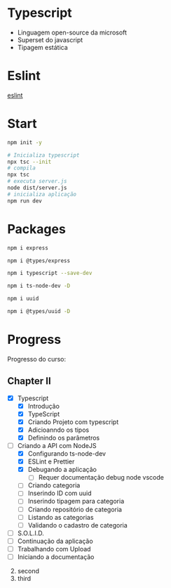 # Typescript 
- Linguagem open-source da microsoft
- Superset do javascript
- Tipagem estática

# Eslint
[eslint](https://www.notion.so/ESLint-e-Prettier-Trilha-Node-js-d3f3ef576e7f45dfbbde5c25fa662779#eaf6e8bdcabc4d809cdae302e29750da)

# Start

```sh 
npm init -y 

# Inicializa typescript
npx tsc --init
# compila
npx tsc 
# executa server.js
node dist/server.js
# inicializa aplicação
npm run dev
```

# Packages

```sh 
npm i express

npm i @types/express

npm i typescript --save-dev

npm i ts-node-dev -D

npm i uuid

npm i @types/uuid -D
```

# Progress
Progresso do curso:

## Chapter II

- [x] Typescript
    - [x] Introdução 
    - [x] TypeScript
    - [x] Criando Projeto com typescript
    - [x] Adicioanndo os tipos
    - [x] Definindo os parâmetros
- [ ] Criando a API com NodeJS
    - [x] Configurando ts-node-dev
    - [x] ESLint e Prettier
    - [x] Debugando a aplicação
        - [ ] Requer documentação debug node vscode 
    - [ ] Criando categoria
    - [ ] Inserindo ID com uuid
    - [ ] Inserindo tipagem para categoria
    - [ ] Criando repositório de categoria
    - [ ] Listando as categorias
    - [ ] Validando o cadastro de categoria
- [ ] S.O.L.I.D.
- [ ] Continuação da aplicação
- [ ] Trabalhando com Upload
- [ ] Iniciando a documentação
2. second
3. third

